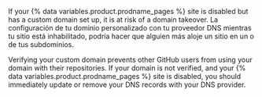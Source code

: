 If your {% data variables.product.prodname_pages %} site is disabled but has a custom domain set up, it is at risk of a domain takeover. La configuración de tu dominio personalizado con tu proveedor DNS mientras tu sitio está inhabilitado, podría hacer que alguien más aloje un sitio en un o de tus subdominios.

Verifying your custom domain prevents other GitHub users from using your domain with their repositories. If your domain is not verified, and your {% data variables.product.prodname_pages %} site is disabled, you should immediately update or remove your DNS records with your DNS provider.